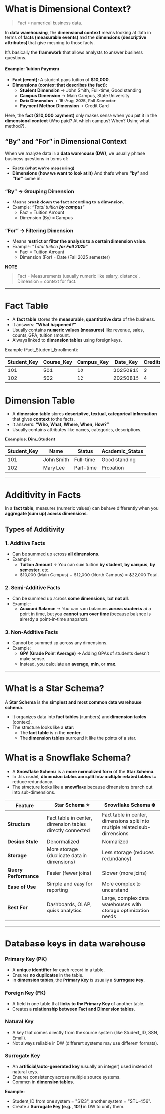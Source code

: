 # What is Dimensional Context?

> Fact = numerical business data.

In **data warehousing**, the **dimensional context** means looking at data in terms of **facts (measurable events)** and the **dimensions (descriptive attributes)** that give meaning to those facts.

It’s basically the **framework** that allows analysts to answer business questions.

#### **Example: Tuition Payment**
- **Fact (event):** A student pays tuition of **$10,000**.    
- **Dimensions (context that describes the fact):**    
    - **Student Dimension** → John Smith, Full-time, Good standing        
    - **Campus Dimension** → Main Campus, State University        
    - **Date Dimension** → 15-Aug-2025, Fall Semester
    - **Payment Method Dimension** → Credit Card

Here, the **fact ($10,000 payment)** only makes sense when you put it in the **dimensional context** (Who paid? At which campus? When? Using what method?).

## **“By” and “For” in Dimensional Context**

When we analyze data in a **data warehouse (DW)**, we usually phrase business questions in terms of:
- **Facts (what we’re measuring)**
- **Dimensions (how we want to look at it)**
And that’s where **“by”** and **“for”** come in:
### **“By” → Grouping Dimension**
- Means **break down the fact according to a dimension**.    
- Example: _“Total tuition **by campus**”_    
    - Fact = Tuition Amount        
    - Dimension (By) = Campus
### **“For” → Filtering Dimension**
- Means **restrict or filter the analysis to a certain dimension value**.    
- Example: _“Total tuition **for Fall 2025**”_    
    - Fact = Tuition Amount        
    - Dimension (For) = Date (Fall 2025 semester)

**NOTE**
> Fact = Measurements (usually numeric like salary, distance).
> Dimension = context for fact.

---
# Fact Table

- A **fact table** stores the **measurable, quantitative data** of the business.    
- It answers: **“What happened?”**    
- Usually contains **numeric values (measures)** like revenue, sales, counts, GPA, tuition amount.    
- Always linked to **dimension tables** using foreign keys.

Example (Fact_Student_Enrollment):

| Student_Key | Course_Key | Campus_Key | Date_Key | Credits_Taken | Tuition_Amount |
| ----------- | ---------- | ---------- | -------- | ------------- | -------------- |
| 101         | 501        | 10         | 20250815 | 3             | 1500           |
| 102         | 502        | 12         | 20250815 | 4             | 2000           |

# Dimension Table

- A **dimension table** stores **descriptive, textual, categorical information** that gives **context** to the facts.    
- It answers: **“Who, What, Where, When, How?”**    
- Usually contains attributes like names, categories, descriptions.    

**Examples:**
**Dim_Student**

| Student_Key | Name       | Status    | Academic_Status |
| ----------- | ---------- | --------- | --------------- |
| 101         | John Smith | Full-time | Good standing   |
| 102         | Mary Lee   | Part-time | Probation       |

---
# Additivity in Facts
In a **fact table**, measures (numeric values) can behave differently when you **aggregate (sum up) across dimensions**.

## **Types of Additivity**
###  **1. Additive Facts**
- Can be summed up across **all dimensions**.
- Example:
	- **Tuition Amount** → You can sum tuition **by student**, **by campus**, **by semester**, etc.
	- $10,000 (Main Campus) + $12,000 (North Campus) = $22,000 Total.
            
### **2. Semi-Additive Facts**
- Can be summed up across **some dimensions**, but **not all**.
- Example:
	- **Account Balance** → You can sum balances **across students** at a point in time, but you **cannot sum over time** (because balance is already a point-in-time snapshot).
### **3. Non-Additive Facts**
- Cannot be summed up across any dimensions.
- Example:
	- **GPA (Grade Point Average)** → Adding GPAs of students doesn’t make sense.    
	- Instead, you calculate an **average**, **min**, or **max**.

---
# What is a Star Schema?

A **Star Schema** is the **simplest and most common data warehouse schema**.

- It organizes data into **fact tables** (numbers) and **dimension tables** (context).
- The structure looks like a **star**:
    - The **fact table** is in the **center**.
    - The **dimension tables** surround it like the points of a star.

# What is a Snowflake Schema?

- A **Snowflake Schema** is a **more normalized form** of the **Star Schema**.    
- In this model, **dimension tables are split into multiple related tables** to reduce redundancy.
- The structure looks like a **snowflake** because dimensions branch out into sub-dimensions.

|Feature|**Star Schema ⭐**|**Snowflake Schema ❄️**|
|---|---|---|
|**Structure**|Fact table in center, dimension tables directly connected|Fact table in center, dimensions split into multiple related sub-dimensions|
|**Design Style**|Denormalized|Normalized|
|**Storage**|More storage (duplicate data in dimensions)|Less storage (reduces redundancy)|
|**Query Performance**|Faster (fewer joins)|Slower (more joins)|
|**Ease of Use**|Simple and easy for reporting|More complex to understand|
|**Best For**|Dashboards, OLAP, quick analytics|Large, complex data warehouses with storage optimization needs|

---
# Database keys in data warehouse
### **Primary Key (PK)**
- A **unique identifier** for each record in a table.
- Ensures **no duplicates** in the table.
- In **dimension tables**, the **Primary Key** is usually a **Surrogate Key**.
### **Foreign Key (FK)**
- A field in one table that **links to the Primary Key** of another table.
- Creates a **relationship between Fact and Dimension tables**.
### **Natural Key**
- A key that comes directly from the source system (like Student_ID, SSN, Email).
- Not always reliable in DW (different systems may use different formats).
### **Surrogate Key**
- An **artificial/auto-generated key** (usually an integer) used instead of natural keys.
- Ensures consistency across multiple source systems.
- Common in **dimension tables**.

**Example:**
- Student_ID from one system = "S123", another system = "STU-456".
- Create a **Surrogate Key (e.g., 101)** in DW to unify them.



